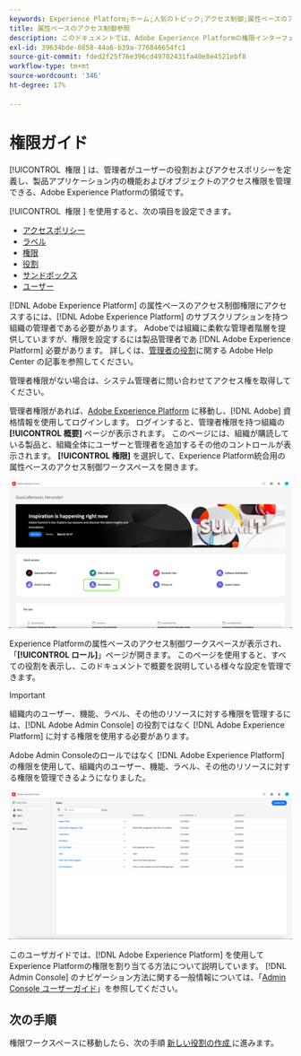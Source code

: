 ```yaml
---
keywords: Experience Platform;ホーム;人気のトピック;アクセス制御;属性ベースのアクセス制御;ABAC
title: 属性ベースのアクセス制御参照
description: このドキュメントでは、Adobe Experience Platformの権限インターフェイスの使用について説明します
exl-id: 39634bde-8858-44a6-b39a-776846654fc1
source-git-commit: fded2f25f76e396cd49702431fa40e8e4521ebf8
workflow-type: tm+mt
source-wordcount: '346'
ht-degree: 17%

---
```


# 権限ガイド

[!UICONTROL &#x200B; 権限 &#x200B;] は、管理者がユーザーの役割およびアクセスポリシーを定義し、製品アプリケーション内の機能およびオブジェクトのアクセス権限を管理できる、Adobe Experience Platformの領域です。

[!UICONTROL &#x200B; 権限 &#x200B;] を使用すると、次の項目を設定できます。

* [アクセスポリシー](./policies.md)
* [ラベル](./labels.md)
* [権限](./permissions.md)
* [役割](./roles.md)
* [サンドボックス](./sandboxes.md)
* [ユーザー](./users.md)

[!DNL Adobe Experience Platform] の属性ベースのアクセス制御権限にアクセスするには、[!DNL Adobe Experience Platform] のサブスクリプションを持つ組織の管理者である必要があります。 Adobeでは組織に柔軟な管理者階層を提供していますが、権限を設定するには製品管理者であ [!DNL Adobe Experience Platform] 必要があります。 詳しくは、[管理者の役割](https://helpx.adobe.com/jp/enterprise/using/admin-roles.html)に関する Adobe Help Center の記事を参照してください。

管理者権限がない場合は、システム管理者に問い合わせてアクセス権を取得してください。

管理者権限があれば、[Adobe Experience Platform](https://experience.adobe.com/) に移動し、[!DNL Adobe] 資格情報を使用してログインします。 ログインすると、管理者権限を持つ組織の **[!UICONTROL 概要]** ページが表示されます。 このページには、組織が購読している製品と、組織全体にユーザーと管理者を追加するその他のコントロールが表示されます。 **[!UICONTROL 権限]** を選択して、Experience Platform統合用の属性ベースのアクセス制御ワークスペースを開きます。

![flac-select-product](../../images/flac-ui/flac-select-product.png)

Experience Platformの属性ベースのアクセス制御ワークスペースが表示され、「**[!UICONTROL ロール]**」ページが開きます。 このページを使用すると、すべての役割を表示し、このドキュメントで概要を説明している様々な設定を管理できます。

>[!IMPORTANT]
>
>組織内のユーザー、機能、ラベル、その他のリソースに対する権限を管理するには、[!DNL Adobe Admin Console] の役割ではなく [!DNL Adobe Experience Platform] に対する権限を使用する必要があります。

Adobe Admin Consoleのロールではなく [!DNL Adobe Experience Platform] の権限を使用して、組織内のユーザー、機能、ラベル、その他のリソースに対する権限を管理できるようになりました。

![flac-select-roles](../../images/flac-ui/flac-select-roles.png)

このユーザガイドでは、[!DNL Adobe Experience Platform] を使用してExperience Platformの権限を割り当てる方法について説明しています。 [!DNL Admin Console] のナビゲーション方法に関する一般情報については、「[Admin Console ユーザーガイド](https://helpx.adobe.com/jp/enterprise/using/admin-console.html)」を参照してください。

## 次の手順

権限ワークスペースに移動したら、次の手順 [ 新しい役割の作成 ](roles.md) に進みます。
